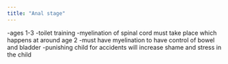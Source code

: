 ```yaml
---
title: "Anal stage"
---
```

-ages 1-3
-toilet training
-myelination of spinal cord must take place which happens at around age 2
-must have myelination to have control of bowel and bladder
-punishing child for accidents will increase shame and stress in the child

